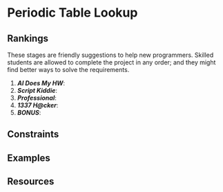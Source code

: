 # Periodic Table Lookup #

## Rankings ##
These stages are friendly suggestions to help new programmers. Skilled students are allowed to complete the project in any order; and they might find better ways to solve the requirements.
1. ***AI Does My HW***: 
2. ***Script Kiddie***:
3. ***Professional***:
4. ***1337 H@cker***:
5. ***BONUS***:

## Constraints ##

## Examples ##

## Resources ##
